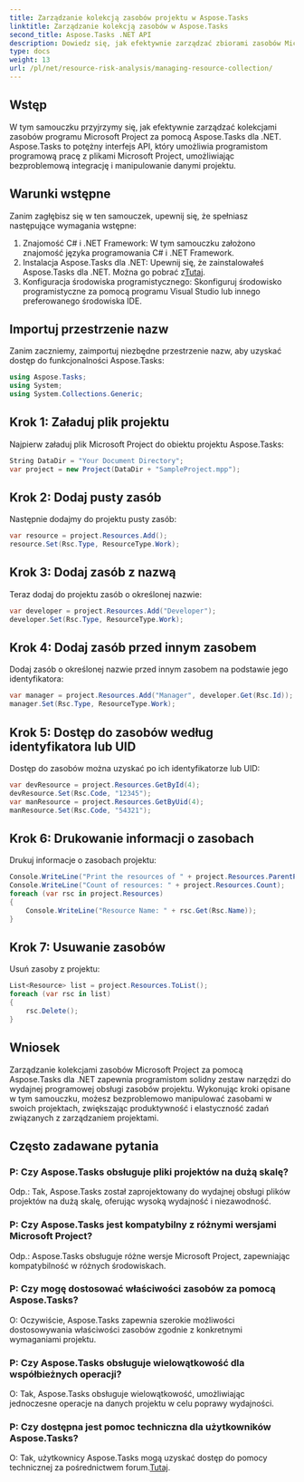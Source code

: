 ```yaml
---
title: Zarządzanie kolekcją zasobów projektu w Aspose.Tasks
linktitle: Zarządzanie kolekcją zasobów w Aspose.Tasks
second_title: Aspose.Tasks .NET API
description: Dowiedz się, jak efektywnie zarządzać zbiorami zasobów Microsoft Project w .NET przy użyciu interfejsu API Aspose.Tasks. Zwiększ produktywność i elastyczność.
type: docs
weight: 13
url: /pl/net/resource-risk-analysis/managing-resource-collection/
---
```

## Wstęp
W tym samouczku przyjrzymy się, jak efektywnie zarządzać kolekcjami zasobów programu Microsoft Project za pomocą Aspose.Tasks dla .NET. Aspose.Tasks to potężny interfejs API, który umożliwia programistom programową pracę z plikami Microsoft Project, umożliwiając bezproblemową integrację i manipulowanie danymi projektu.
## Warunki wstępne
Zanim zagłębisz się w ten samouczek, upewnij się, że spełniasz następujące wymagania wstępne:
1. Znajomość C# i .NET Framework: W tym samouczku założono znajomość języka programowania C# i .NET Framework.
2. Instalacja Aspose.Tasks dla .NET: Upewnij się, że zainstalowałeś Aspose.Tasks dla .NET. Można go pobrać z[Tutaj](https://releases.aspose.com/tasks/net/).
3. Konfiguracja środowiska programistycznego: Skonfiguruj środowisko programistyczne za pomocą programu Visual Studio lub innego preferowanego środowiska IDE.

## Importuj przestrzenie nazw
Zanim zaczniemy, zaimportuj niezbędne przestrzenie nazw, aby uzyskać dostęp do funkcjonalności Aspose.Tasks:
```csharp
using Aspose.Tasks;
using System;
using System.Collections.Generic;


```

## Krok 1: Załaduj plik projektu
Najpierw załaduj plik Microsoft Project do obiektu projektu Aspose.Tasks:
```csharp
String DataDir = "Your Document Directory";
var project = new Project(DataDir + "SampleProject.mpp");
```
## Krok 2: Dodaj pusty zasób
Następnie dodajmy do projektu pusty zasób:
```csharp
var resource = project.Resources.Add();
resource.Set(Rsc.Type, ResourceType.Work);
```
## Krok 3: Dodaj zasób z nazwą
Teraz dodaj do projektu zasób o określonej nazwie:
```csharp
var developer = project.Resources.Add("Developer");
developer.Set(Rsc.Type, ResourceType.Work);
```
## Krok 4: Dodaj zasób przed innym zasobem
Dodaj zasób o określonej nazwie przed innym zasobem na podstawie jego identyfikatora:
```csharp
var manager = project.Resources.Add("Manager", developer.Get(Rsc.Id));
manager.Set(Rsc.Type, ResourceType.Work);
```
## Krok 5: Dostęp do zasobów według identyfikatora lub UID
Dostęp do zasobów można uzyskać po ich identyfikatorze lub UID:
```csharp
var devResource = project.Resources.GetById(4);
devResource.Set(Rsc.Code, "12345");
var manResource = project.Resources.GetByUid(4);
manResource.Set(Rsc.Code, "54321");
```
## Krok 6: Drukowanie informacji o zasobach
Drukuj informacje o zasobach projektu:
```csharp
Console.WriteLine("Print the resources of " + project.Resources.ParentProject.Get(Prj.Name) + " project.");
Console.WriteLine("Count of resources: " + project.Resources.Count);
foreach (var rsc in project.Resources)
{
    Console.WriteLine("Resource Name: " + rsc.Get(Rsc.Name));
}
```
## Krok 7: Usuwanie zasobów
Usuń zasoby z projektu:
```csharp
List<Resource> list = project.Resources.ToList();
foreach (var rsc in list)
{
    rsc.Delete();
}
```

## Wniosek
Zarządzanie kolekcjami zasobów Microsoft Project za pomocą Aspose.Tasks dla .NET zapewnia programistom solidny zestaw narzędzi do wydajnej programowej obsługi zasobów projektu. Wykonując kroki opisane w tym samouczku, możesz bezproblemowo manipulować zasobami w swoich projektach, zwiększając produktywność i elastyczność zadań związanych z zarządzaniem projektami.
## Często zadawane pytania
### P: Czy Aspose.Tasks obsługuje pliki projektów na dużą skalę?

Odp.: Tak, Aspose.Tasks został zaprojektowany do wydajnej obsługi plików projektów na dużą skalę, oferując wysoką wydajność i niezawodność.

### P: Czy Aspose.Tasks jest kompatybilny z różnymi wersjami Microsoft Project?

Odp.: Aspose.Tasks obsługuje różne wersje Microsoft Project, zapewniając kompatybilność w różnych środowiskach.

### P: Czy mogę dostosować właściwości zasobów za pomocą Aspose.Tasks?

O: Oczywiście, Aspose.Tasks zapewnia szerokie możliwości dostosowywania właściwości zasobów zgodnie z konkretnymi wymaganiami projektu.

### P: Czy Aspose.Tasks obsługuje wielowątkowość dla współbieżnych operacji?

O: Tak, Aspose.Tasks obsługuje wielowątkowość, umożliwiając jednoczesne operacje na danych projektu w celu poprawy wydajności.

### P: Czy dostępna jest pomoc techniczna dla użytkowników Aspose.Tasks?

 O: Tak, użytkownicy Aspose.Tasks mogą uzyskać dostęp do pomocy technicznej za pośrednictwem forum.[Tutaj](https://forum.aspose.com/c/tasks/15).